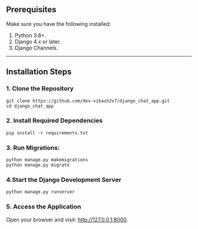 
## Prerequisites
Make sure you have the following installed:
1. Python 3.8+.
2. Django 4.x or later.
3. Django Channels.

---

## Installation Steps

### 1. Clone the Repository
```
git clone https://github.com/dev-vikash2v7/django_chat_app.git
cd django_chat_app
```

### 2. Install Required Dependencies
```
pip install -r requirements.txt 
```

### 3. Run Migrations:
```
python manage.py makemigrations
python manage.py migrate
```

### 4.Start the Django Development Server
```
python manage.py runserver
```

### 5. Access the Application
Open your browser and visit: http://127.0.0.1:8000.
